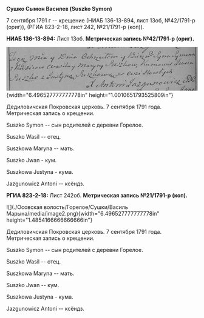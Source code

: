 **Сушко Сымон Василев (Suszko Symon)**

7 сентября 1791 г -- крещение (НИАБ 136-13-894, лист 13об, №42/1791-р
(ориг)), (РГИА 823-2-18, лист 242, №21/1791-р (коп)).

**НИАБ 136-13-894:** Лист 13об. **Метрическая запись №42/1791-р
(ориг).**

![](./media/880213ef4348a0d5dda2edf7c278507d65fbc7c6.png){width="6.496527777777778in"
height="1.0010651793525809in"}

Дедиловичская Покровская церковь. 7 сентября 1791 года. Метрическая
запись о крещении.

Suszko Symon -- сын родителей с деревни Горелое.

Suszko Wasil -- отец.

Suszkowa Maryna -- мать.

Suszko Jwan - кум.

Suszkowa Justyna - кума.

Jazgunowicz Antoni -- ксёндз.

**РГИА 823-2-18:** Лист 242об. **Метрическая запись №21/1791-р (коп).**

![](./Осовская волость/Горелое/Сушки/Василь Марына/media/image2.png){width="6.496527777777778in"
height="1.4854166666666666in"}

Дедиловичская Покровская церковь. 7 сентября 1791 года. Метрическая
запись о крещении.

Suszko Symon -- сын родителей с деревни Горелое.

Suszko Wasil -- отец.

Suszkowa Maryna -- мать.

Suszko Jwan -- кум.

Suszkowa Justyna - кума.

Jazgunowicz Antoni -- ксёндз.
